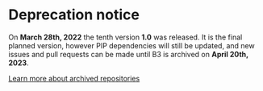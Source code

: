 # Deprecation notice

On **March 28th, 2022** the tenth version **1.0** was released. It is the final planned version,
however PIP dependencies will still be updated, and new issues and pull requests can be made until
B3 is archived on **April 20th, 2023**.

[Learn more about archived repositories](https://docs.github.com/en/repositories/archiving-a-github-repository/archiving-repositories)
